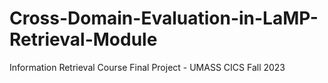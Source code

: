 # Cross-Domain-Evaluation-in-LaMP-Retrieval-Module
Information Retrieval Course Final Project - UMASS CICS Fall 2023
